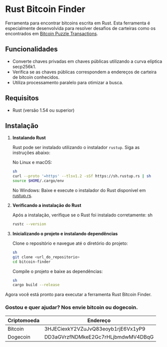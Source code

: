 # Rust Bitcoin Finder

Ferramenta para encontrar bitcoins escrita em Rust. Esta ferramenta é especialmente desenvolvida para resolver desafios de carteiras como os encontrados em [Bitcoin Puzzle Transactions](https://privatekeys.pw/puzzles/bitcoin-puzzle-tx).

## Funcionalidades

- Converte chaves privadas em chaves públicas utilizando a curva elíptica secp256k1.
- Verifica se as chaves públicas correspondem a endereços de carteira de bitcoin conhecidos.
- Utiliza processamento paralelo para otimizar a busca.

## Requisitos

- Rust (versão 1.54 ou superior)

## Instalação

1. **Instalando Rust**

   Rust pode ser instalado utilizando o instalador `rustup`. Siga as instruções abaixo:

   No Linux e macOS:
   ```bash
   sh
   curl --proto '=https' --tlsv1.2 -sSf https://sh.rustup.rs | sh
   source $HOME/.cargo/env
   ```
   

   No Windows:
   Baixe e execute o instalador do Rust disponível em [rustup.rs](https://rustup.rs/).

2. **Verificando a instalação do Rust**

   Após a instalação, verifique se o Rust foi instalado corretamente:
   sh

   ```bash
   rustc --version
   ```
   

3. **Inicializando o projeto e instalando dependências**

   Clone o repositório e navegue até o diretório do projeto:
   ```bash
   sh
   git clone <url_do_repositorio>
   cd bitcoin-finder
   ```
   

   Compile o projeto e baixe as dependências:
   ```bash
   sh
   cargo build --release
   ```

Agora você está pronto para executar a ferramenta Rust Bitcoin Finder.


### Gostou e quer ajudar? Nos envie bitcoin ou dogecoin.
| Criptomoeda   | Endereço                            |
| ---           | ----------------------------------- |
| Bitcoin       | 3HJECiexkY2VZuJvQ83eoyb1rjE6Vx1yP9  |
| Dogecoin      | DD3aGVrzfNDMkeE2Gc7rHLjbmdwMV4DBqG  |
